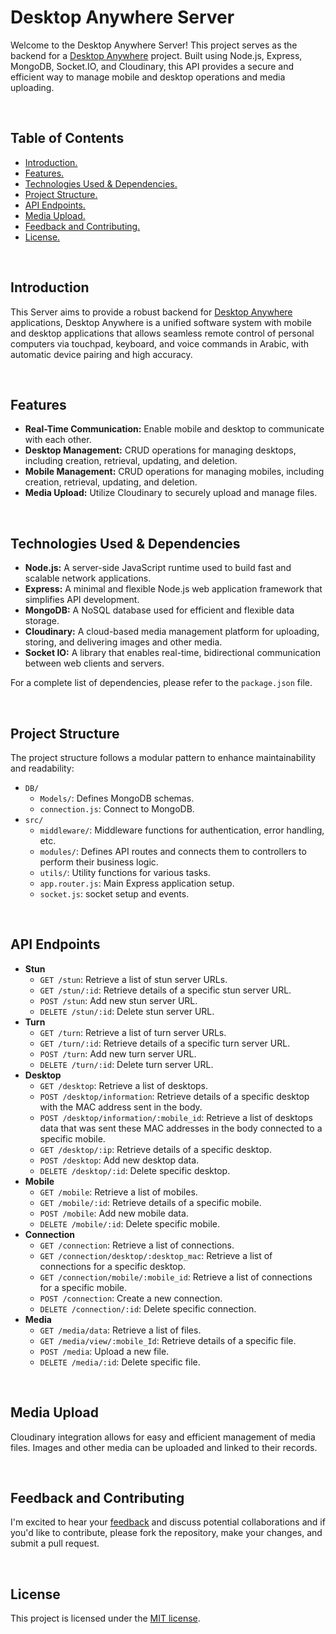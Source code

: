 # Desktop Anywhere Server


Welcome to the Desktop Anywhere Server! This project serves as the backend for a [Desktop Anywhere](https://github.com/Hossam-H22/DesktopAnyWhere_GP) project. Built using Node.js, Express, MongoDB, Socket.IO, and Cloudinary, this API provides a secure and efficient way to manage mobile and desktop operations and media uploading.



<br>



## Table of Contents

- [ Introduction. ](#Introduction)
- [ Features. ](#Features)
- [ Technologies Used & Dependencies. ](#Technologies_Used)
- [ Project Structure. ](#Project_Structure)
- [ API Endpoints. ](#API_Endpoints)
- [ Media Upload. ](#Media_Upload)
- [ Feedback and Contributing. ](#Feedback_Contributing)
- [ License. ](#License)



<br>



<a id="Introduction"></a>

## Introduction
This Server aims to provide a robust backend for [Desktop Anywhere](https://github.com/Hossam-H22/DesktopAnyWhere_GP) applications, Desktop Anywhere is a unified software system with mobile and desktop applications that allows seamless remote control of personal computers via touchpad, keyboard, and voice commands in Arabic, with automatic device pairing and high accuracy. 





<br>



<a id="Features"></a>

## Features

- **Real-Time Communication:** Enable mobile and desktop to communicate with each other.
- **Desktop Management:** CRUD operations for managing desktops, including creation, retrieval, updating, and deletion.
- **Mobile Management:** CRUD operations for managing mobiles, including creation, retrieval, updating, and deletion.
- **Media Upload:** Utilize Cloudinary to securely upload and manage files.




<br>



<a id="Technologies_Used"></a>

## Technologies Used & Dependencies
- **Node.js:** A server-side JavaScript runtime used to build fast and scalable network applications.
- **Express:** A minimal and flexible Node.js web application framework that simplifies API development.
- **MongoDB:** A NoSQL database used for efficient and flexible data storage.
- **Cloudinary:** A cloud-based media management platform for uploading, storing, and delivering images and other media.
- **Socket IO:** A library that enables real-time, bidirectional communication between web clients and servers.

For a complete list of dependencies, please refer to the `package.json` file.






<br>



<a id="Project_Structure"></a>

## Project Structure
The project structure follows a modular pattern to enhance maintainability and readability:

* `DB/`
    * `Models/`: Defines MongoDB schemas.
    * `connection.js`: Connect to MongoDB.
* `src/`
    * `middleware/`: Middleware functions for authentication, error handling, etc.
    * `modules/`: Defines API routes and connects them to controllers to perform their business logic.
    * `utils/`: Utility functions for various tasks.
    * `app.router.js`: Main Express application setup.
    * `socket.js`: socket setup and events.



<br>



<a id="API_Endpoints"></a>

## API Endpoints
* **Stun**
  * `GET /stun`: Retrieve a list of stun server URLs.
  * `GET /stun/:id`: Retrieve details of a specific stun server URL.
  * `POST /stun`: Add new stun server URL.
  * `DELETE /stun/:id`: Delete stun server URL.
* **Turn**
  * `GET /turn`: Retrieve a list of turn server URLs.
  * `GET /turn/:id`: Retrieve details of a specific turn server URL.
  * `POST /turn`: Add new turn server URL.
  * `DELETE /turn/:id`: Delete turn server URL.
* **Desktop**
  * `GET /desktop`: Retrieve a list of desktops.
  * `POST /desktop/information`: Retrieve details of a specific desktop with the MAC address sent in the body.
  * `POST /desktop/information/:mobile_id`: Retrieve a list of desktops data that was sent these MAC addresses in the body connected to a specific mobile.
  * `GET /desktop/:ip`: Retrieve details of a specific desktop.
  * `POST /desktop`: Add new desktop data.
  * `DELETE /desktop/:id`: Delete specific desktop.
* **Mobile**
  * `GET /mobile`: Retrieve a list of mobiles.
  * `GET /mobile/:id`: Retrieve details of a specific mobile.
  * `POST /mobile`: Add new mobile data.
  * `DELETE /mobile/:id`: Delete specific mobile.
* **Connection**
  * `GET /connection`: Retrieve a list of connections.
  * `GET /connection/desktop/:desktop_mac`: Retrieve a list of connections for a specific desktop.
  * `GET /connection/mobile/:mobile_id`: Retrieve a list of connections for a specific mobile.
  * `POST /connection`: Create a new connection.
  * `DELETE /connection/:id`: Delete specific connection.
* **Media**
  * `GET /media/data`: Retrieve a list of files.
  * `GET /media/view/:mobile_Id`: Retrieve details of a specific file.
  * `POST /media`: Upload a new file.
  * `DELETE /media/:id`: Delete specific file.


<!-- > Detailed Postman API documentation can be found <a href="https://documenter.getpostman.com/view/23533987/2s9Y5YQh8y" target="_blank">here</a>. -->






<br>



<a id="Media_Upload"></a>

## Media Upload
Cloudinary integration allows for easy and efficient management of media files. Images and other media can be uploaded and linked to their records.



<br>



<a id="Feedback_Contributing"></a>

## Feedback and Contributing
I'm excited to hear your <u><a href="https://forms.gle/mUQJdnGPey1atnzp9" target="_blank">feedback</a></u> and discuss potential collaborations and if you'd like to contribute, please fork the repository, make your changes, and submit a pull request.



<br>



<a id="License"></a>

## License
This project is licensed under the [MIT license](LICENSE).


<br>

